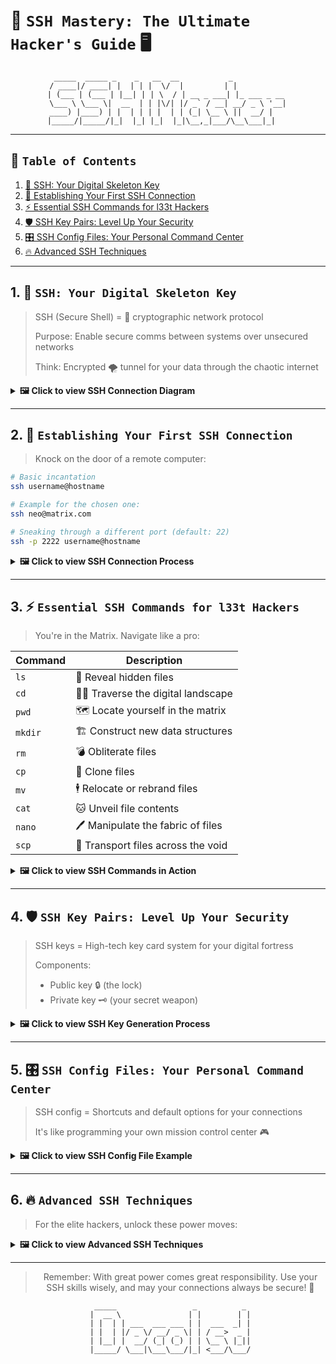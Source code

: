 # 🚀 `SSH Mastery: The Ultimate Hacker's Guide` 🖥️

<div align="center">

```ascii
 _____  _____ _    _   __  __           _            
/ ____|/ ____| |  | | |  \/  |         | |           
| (___ | (___ | |__| | | \  / | __ _ ___| |_ ___ _ __ 
\___ \ \___ \|  __  | | |\/| |/ _` / __| __/ _ \ '__|
____) |____) | |  | | | |  | | (_| \__ \ ||  __/ |   
|_____/|_____/|_|  |_| |_|  |_|\__,_|___/\__\___|_|   
```

</div>

---

## 🔗 `Table of Contents`

1. [🔑 SSH: Your Digital Skeleton Key](#1--ssh-your-digital-skeleton-key)
2. [🔌 Establishing Your First SSH Connection](#2--establishing-your-first-ssh-connection)
3. [⚡ Essential SSH Commands for l33t Hackers](#3--essential-ssh-commands-for-l33t-hackers)
4. [🛡️ SSH Key Pairs: Level Up Your Security](#4-️-ssh-key-pairs-level-up-your-security)
5. [🎛️ SSH Config Files: Your Personal Command Center](#5-️-ssh-config-files-your-personal-command-center)
6. [🔥 Advanced SSH Techniques](#6--advanced-ssh-techniques)

---

## 1. 🔑 `SSH: Your Digital Skeleton Key`

> SSH (Secure Shell) = 🔐 cryptographic network protocol
> 
> Purpose: Enable secure comms between systems over unsecured networks
> 
> Think: Encrypted 🌪️ tunnel for your data through the chaotic internet

<details>
<summary><strong>🖼️ Click to view SSH Connection Diagram</strong></summary>

```
[Screenshot placeholder: SSH connection diagram]
```

### 📸 Screenshot Description:
This diagram illustrates the fundamental concept of an SSH connection. You'll see two systems represented: a client (typically your local machine) on the left, and a server (the remote system you're connecting to) on the right. Between them, there's a visual representation of the internet, depicted as a chaotic cloud to symbolize the potential security risks of unencrypted communication.

The key element is a bold, green arrow running from the client to the server, representing the SSH tunnel. This arrow passes through the internet cloud unaffected, demonstrating how SSH creates a secure channel through potentially unsafe networks. Small lock icons at each end of the arrow emphasize the encrypted nature of the connection.

Alongside the diagram, you'll find brief annotations explaining:
1. Client-side encryption
2. Secure transmission through the internet
3. Server-side decryption

This visual aid helps to conceptualize how SSH provides a safe passage for your data, even when traversing unsecured networks.
</details>

---

## 2. 🔌 `Establishing Your First SSH Connection`

> Knock on the door of a remote computer:

```bash
# Basic incantation
ssh username@hostname

# Example for the chosen one:
ssh neo@matrix.com

# Sneaking through a different port (default: 22)
ssh -p 2222 username@hostname
```

<details>
<summary><strong>🖼️ Click to view SSH Connection Process</strong></summary>

```
[Screenshot placeholder: SSH connection process]
```

### 📸 Screenshot Description:
This screenshot provides a step-by-step visual guide to establishing an SSH connection. The image displays a terminal or command prompt window, showcasing the entire connection process from start to finish.

Key elements you'll observe:

1. **Command Entry**: At the top, you'll see the SSH command being entered: `ssh username@hostname`.

2. **Fingerprint Prompt**: Following the command, there's a message about the server's fingerprint. This is a security feature to verify the server's identity. It typically appears only on the first connection to a new server.

3. **Password Prompt**: Next, you'll see a prompt asking for the user's password. For security reasons, the password characters are not displayed as they're typed.

4. **Welcome Message**: Upon successful authentication, you'll see a welcome message or MOTD (Message of the Day) from the server.

5. **New Command Prompt**: Finally, you'll observe a new command prompt, typically ending with a `$` or `#` symbol, indicating you're now connected to the remote system.

Each step is clearly labeled, and important security notices or prompts are highlighted for emphasis. This screenshot provides a clear, visual reference for users to understand what to expect when initiating an SSH connection, enhancing their confidence in using the protocol.
</details>

---

## 3. ⚡ `Essential SSH Commands for l33t Hackers`

> You're in the Matrix. Navigate like a pro:

| Command | Description |
|---------|-------------|
| `ls`    | 👀 Reveal hidden files |
| `cd`    | 🚶‍♂️ Traverse the digital landscape |
| `pwd`   | 🗺️ Locate yourself in the matrix |
| `mkdir` | 🏗️ Construct new data structures |
| `rm`    | 💣 Obliterate files |
| `cp`    | 🐑 Clone files |
| `mv`    | 🕴️ Relocate or rebrand files |
| `cat`   | 🐱 Unveil file contents |
| `nano`  | 🖊️ Manipulate the fabric of files |
| `scp`   | 🚚 Transport files across the void |

<details>
<summary><strong>🖼️ Click to view SSH Commands in Action</strong></summary>

```
[Screenshot placeholder: SSH commands in action]
```

### 📸 Screenshot Description:
This comprehensive screenshot showcases the execution and output of various essential SSH commands in a terminal environment. The image is designed to give you a clear understanding of how these commands work in practice.

Key features of the screenshot:

1. **Command Prompt**: Each command is preceded by a command prompt (e.g., `user@host:~$`), clearly separating different commands.

2. **Command Execution**: You'll see each command being typed out, exactly as you would enter it.

3. **Command Output**: Below each command, you'll find its corresponding output, demonstrating what to expect when you use these commands.

4. **File and Directory Structure**: The outputs of `ls` and `pwd` commands show a typical file and directory structure, giving you a sense of how information is organized on a Unix-like system.

5. **File Manipulation**: The effects of commands like `mkdir`, `cp`, `mv`, and `rm` are clearly demonstrated, showing before and after states of the file system.

6. **File Content**: The `cat` command output shows the content of a text file, while the `nano` command opens a text editor interface.

7. **Remote File Transfer**: The `scp` command demonstrates both uploading and downloading files, with progress indicators.

Each command and its output are clearly labeled and, where necessary, accompanied by brief explanations. This screenshot serves as a visual cheat sheet, helping you understand how these essential commands behave in a real SSH session.
</details>

---

## 4. 🛡️ `SSH Key Pairs: Level Up Your Security`

> SSH keys = High-tech key card system for your digital fortress
> 
> Components:
> - Public key 🔒 (the lock)
> - Private key 🗝️ (your secret weapon)

<details>
<summary><strong>🖼️ Click to view SSH Key Generation Process</strong></summary>

```
[Screenshot placeholder: SSH key generation process]
```

### 📸 Screenshot Description:
This screenshot guides you through the process of generating an SSH key pair, a crucial step in enhancing your SSH security. The image captures a terminal window showing the entire key generation process.

Key elements in the screenshot:

1. **Command Initiation**: At the top, you'll see the command to start the key generation process: `ssh-keygen -t rsa -b 4096`.

2. **Key File Location Prompt**: The system asks where to save the key pair. The default location (`/home/username/.ssh/id_rsa`) is shown, demonstrating the standard file naming convention.

3. **Passphrase Entry**: You'll observe prompts to enter and confirm a passphrase. This additional security layer is optional but recommended.

4. **Key Generation Visualization**: A unique aspect of SSH key generation is the randomart image. This is displayed in ASCII art format, providing a visual fingerprint of your key.

5. **Confirmation Message**: At the bottom, you'll see messages confirming the successful generation of both the private and public keys, along with their save locations.

6. **File Permissions**: The screenshot may include a command and output showing how to set correct permissions for the key files (`chmod 600 ~/.ssh/id_rsa`).

Each step is clearly labeled, with important security notices or options highlighted. This visual guide helps demystify the key generation process, making it easier for users to implement this crucial security measure.
</details>

---

## 5. 🎛️ `SSH Config Files: Your Personal Command Center`

> SSH config = Shortcuts and default options for your connections
> 
> It's like programming your own mission control center 🎮

<details>
<summary><strong>🖼️ Click to view SSH Config File Example</strong></summary>

```
[Screenshot placeholder: SSH config file]
```

### 📸 Screenshot Description:
This screenshot provides an in-depth look at a typical SSH config file, showcasing how to set up and customize your SSH connections. The image displays the content of the `~/.ssh/config` file opened in a text editor.

Key features of the screenshot:

1. **File Location**: The top of the image clearly shows the file path: `~/.ssh/config`.

2. **Host Definitions**: You'll see multiple `Host` blocks, each defining settings for different remote servers.

3. **Common Options**: The screenshot demonstrates various configuration options such as:
   - `HostName`: The actual server address
   - `User`: Default username for the connection
   - `Port`: Custom SSH port, if not using the default 22
   - `IdentityFile`: Path to the SSH key for this connection
   - `ForwardAgent`: Option for SSH agent forwarding

4. **Wildcards**: An example of using wildcards in host definitions (e.g., `Host *.example.com`) to apply settings to multiple hosts.

5. **Commenting**: Proper use of comments (lines starting with `#`) to explain each configuration option.

6. **Advanced Options**: Examples of more advanced configurations like ProxyJump for connecting through a bastion host.

Each section of the config file is clearly labeled, with brief explanations of what each option does. This visual reference helps users understand how to structure their own SSH config files, enabling them to streamline their SSH workflow and manage multiple connections efficiently.
</details>

---

## 6. 🔥 `Advanced SSH Techniques`

> For the elite hackers, unlock these power moves:

<details>
<summary><strong>🖼️ Click to view Advanced SSH Techniques</strong></summary>

```
[Screenshot placeholder: Advanced SSH techniques]
```

### 📸 Screenshot Description:
This advanced techniques screenshot showcases sophisticated SSH usage, demonstrating powerful features that go beyond basic remote access. The image captures a terminal window executing and displaying the results of several advanced SSH commands.

Key elements in the screenshot:

1. **Port Forwarding**:
   - Local forwarding: `ssh -L 8080:localhost:80 user@remotehost`
   - Remote forwarding: `ssh -R 8080:localhost:80 user@remotehost`
   The output shows successful tunnel establishment and any relevant system messages.

2. **SOCKS Proxy**:
   Command: `ssh -D 9090 user@remotehost`
   You'll see confirmation of the SOCKS proxy being set up, potentially with a message about how to configure your applications to use this proxy.

3. **X11 Forwarding**:
   Command: `ssh -X user@remotehost`
   The screenshot shows a successful X11 connection, possibly with a simple graphical application being launched to demonstrate functionality.

4. **Jump Hosts**:
   Command: `ssh -J jumphost user@destinationhost`
   Output demonstrates successful connection through an intermediate server.

5. **Running Remote Commands**:
   Example: `ssh user@remotehost 'ls -l /var/log'`
   The screenshot shows the command execution and its output directly in the local terminal.

6. **SSH Multiplexing**:
   Configuration in `~/.ssh/config` and a command to check active connections.

Each technique is clearly labeled with a brief explanation of its purpose and potential use cases. The screenshot may also include snippets of relevant configuration files where applicable.

This visual guide serves as a reference for advanced users looking to leverage SSH's full potential, showcasing how these powerful features can be implemented in real-world scenarios.
</details>

---

<div align="center">

> Remember: With great power comes great responsibility. Use your SSH skills wisely, and may your connections always be secure! 🔐

```ascii
  _____                 _          _ 
 |  __ \               | |        | |
 | |  | | ___  ___ ___ | |  ___  _| |
 | |  | |/ _ \/ __/ _ \| | / __>  _ |
 | |__| |  __/ (_| (_) | | \__ \ |_||
 |_____/ \___|\___\___/|_| <___/\___/
```

</div>
